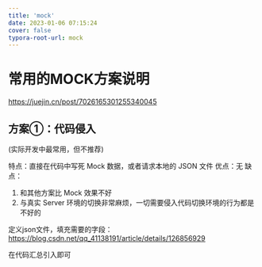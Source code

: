 ```yaml
---
title: 'mock'
date: 2023-01-06 07:15:24
cover: false
typora-root-url: mock
---
```


# 常用的MOCK方案说明

https://juejin.cn/post/7026165301255340045

## 方案①：代码侵入

 (实际开发中最常用，但不推荐)

特点：直接在代码中写死 Mock 数据，或者请求本地的 JSON 文件
优点：无
缺点：

1. 和其他方案比 Mock 效果不好
2. 与真实 Server 环境的切换非常麻烦，一切需要侵入代码切换环境的行为都是不好的



定义json文件，填充需要的字段：https://blog.csdn.net/qq_41138191/article/details/126856929

在代码汇总引入即可

